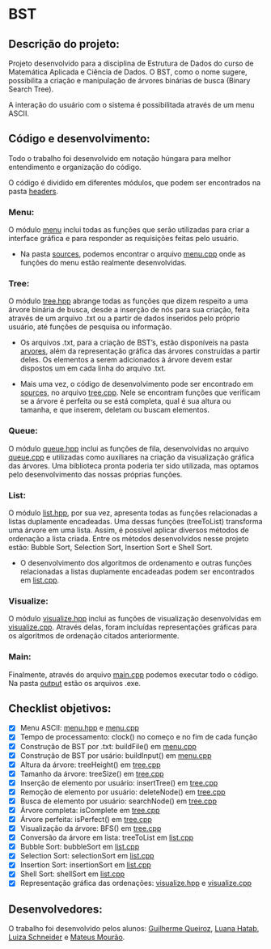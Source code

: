 # BST
## Descrição do projeto:

Projeto desenvolvido para a disciplina de Estrutura de Dados do curso de Matemática Aplicada e Ciência de Dados. O BST, como o nome sugere, possibilita a criação e manipulação de árvores binárias de busca (Binary Search Tree).

A interação do usuário com o sistema é possibilitada através de um menu ASCII.

## Código e desenvolvimento:

Todo o trabalho foi desenvolvido em notação húngara para melhor entendimento e organização do código.

O código é dividido em diferentes módulos, que podem ser encontrados na pasta [headers](headers).

### Menu:
O módulo [menu](headers/menu.hpp) inclui todas as funções que serão utilizadas para criar a interface gráfica e para responder as requisições feitas pelo usuário.

- Na pasta [sources](sources), podemos encontrar o arquivo [menu.cpp](sources/menu.cpp) onde as funções do menu estão realmente desenvolvidas.

### Tree:
O módulo [tree.hpp](headers/tree.hpp) abrange todas as funções que dizem respeito a uma árvore binária de busca, desde a inserção de nós para sua criação, feita através de um arquivo .txt ou a partir de dados inseridos pelo próprio usuário, até funções de pesquisa ou informação.

- Os arquivos .txt, para a criação de BST’s, estão disponíveis na pasta [arvores](arvores), além da representação gráfica das árvores construídas a partir deles. Os elementos a serem adicionados à árvore devem estar dispostos um em cada linha do arquivo .txt.

- Mais uma vez, o código de desenvolvimento pode ser encontrado em [sources](sources), no arquivo [tree.cpp](sources/tree.cpp). Nele se encontram funções que verificam se a árvore é perfeita ou se está completa, qual é sua altura ou tamanha, e que inserem, deletam ou buscam elementos.

### Queue:
O módulo [queue.hpp](headers/queue.hpp) inclui as funções de fila, desenvolvidas no arquivo [queue.cpp](sources/queue.cpp) e utilizadas como auxiliares na criação da visualização gráfica das árvores. Uma biblioteca pronta poderia ter sido utilizada, mas optamos pelo desenvolvimento das nossas próprias funções.

### List:
O módulo [list.hpp](headers/list.hpp), por sua vez, apresenta todas as funções relacionadas a listas duplamente encadeadas. Uma dessas funções (treeToList) transforma uma árvore em uma lista. Assim, é possível aplicar diversos métodos de ordenação a lista criada. Entre os métodos desenvolvidos nesse projeto estão: Bubble Sort, Selection Sort, Insertion Sort e Shell Sort.
	
- O desenvolvimento dos algoritmos de ordenamento e outras funções relacionadas a listas duplamente encadeadas podem ser encontrados em [list.cpp](sources/list.cpp).

### Visualize:
O módulo [visualize.hpp](headers/visualize.hpp) inclui as funções de visualização desenvolvidas em [visualize.cpp](sources/visualize.cpp). Através delas, foram incluídas representações gráficas para os algoritmos de ordenação citados anteriormente.

### Main:
Finalmente, através do arquivo [main.cpp](main.cpp) podemos executar todo o código.
Na pasta [output](output) estão os arquivos .exe.

## Checklist objetivos:
- [x] Menu ASCII: [menu.hpp](headers/menu.hpp) e [menu.cpp](sources/menu.cpp)
- [x] Tempo de processamento: clock() no começo e no fim de cada função
- [x] Construção de BST por .txt: buildFile() em [menu.cpp](sources/menu.cpp)
- [x] Construção de BST por usário: buildInput() em [menu.cpp](sources/menu.cpp)
- [x] Altura da árvore: treeHeight() em [tree.cpp](sources/tree.cpp)
- [x] Tamanho da árvore: treeSize() em [tree.cpp](sources/tree.cpp)
- [x] Inserção de elemento por usuário: insertTree() em [tree.cpp](sources/tree.cpp)
- [x] Remoção de elemento por usuário: deleteNode() em [tree.cpp](sources/tree.cpp)
- [x] Busca de elemento por usuário: searchNode() em [tree.cpp](sources/tree.cpp)
- [x] Árvore completa: isComplete em [tree.cpp](sources/tree.cpp)
- [x] Árvore perfeita: isPerfect() em [tree.cpp](sources/tree.cpp)
- [x] Visualização da árvore: BFS() em [tree.cpp](sources/tree.cpp)
- [x] Conversão da árvore em lista: treeToList em [list.cpp](sources/list.cpp)
- [x] Bubble Sort: bubbleSort em [list.cpp](sources/list.cpp)
- [x] Selection Sort: selectionSort em [list.cpp](sources/list.cpp)
- [x] Insertion Sort: insertionSort em [list.cpp](sources/list.cpp)
- [x] Shell Sort: shellSort em [list.cpp](sources/list.cpp)
- [x] Representação gráfica das ordenações: [visualize.hpp](visualize/visualize.hpp) e [visualize.cpp](sources/visualize.cpp)

## Desenvolvedores:

O trabalho foi desenvolvido pelos alunos: [Guilherme Queiroz](https://github.com/guilhermeqcl), [Luana Hatab](https://github.com/luanahatab), [Luiza Schneider](https://github.com/luizasch2) e [Mateus Mourão](https://github.com/matmourao).

